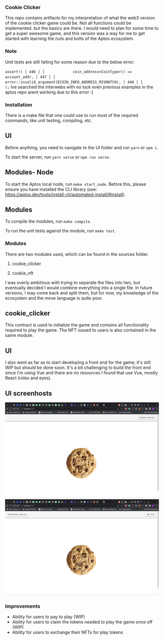 ### Cookie Clicker

This repo contains artifacts for my interpretation of what the web3 version of the cookie clicker game could be. Not all functions could be implemented. but the basics are there. I would need to plan for some time to get a super awesome game, and this version was a way for me to get started with learning the nuts and bolts of the Aptos ecosystem.

### Note

Unit tests are still failing for some reason due to the below error:

`assert!(
│ 446 │ │             coin_address<CoinType>() == account_addr,
│ 447 │ │             error::invalid_argument(ECOIN_INFO_ADDRESS_MISMATCH),
│ 448 │ │         );`
Ive searched the interwebs with no luck even previous examples in the aptos repo arent working due to this error :(

### Installation

There is a make file that one could use to run most of the required commands, like unit testing, compiling, etc.

## UI

Before anything, you need to navigate to the UI folder and run `yarn` or `npm i`.

To start the server, run `yarn serve` or `npm run serve`.

## Modules- Node

To start the Aptos local node, run `make start_node`. Before this, please ensure you have installed the CLI library (see: https://aptos.dev/tools/install-cli/automated-install/#install).

## Modules

To compile the modules, run `make compile`.

To run the unit tests against the module, run `make test`.

### Modules

There are two modules used, which can be found in the sources folder.

1. cookie_clicker

2. cookie_nft

I was overly ambitious with trying to separate the files into two, but eventually decided I would combine everything into a single file. In future versions, I may come back and split them, but for now, my knowledge of the ecosystem and the move language is quite poor.

## cookie_clicker

This contract is used to initialize the game and contains all functionality required to play the game. The NFT issued to users is also contained in the same module.

## UI

I also went as far as to start developing a front end for the game; it's still WIP but should be done soon. It's a bit challenging to build the front end since I'm using Vue and there are no resources I found that use Vue, mostly React (roles and eyes).

## UI screenhosts

![alt text](./screenshots/1.png)
![alt text](./screenshots/2.png)

### Improvements

- Ability for users to pay to play (WIP)
- Ability for users to claim the tokens needed to play the game once off (WIP)
- Ability for users to exchange their NFTs for play tokens
